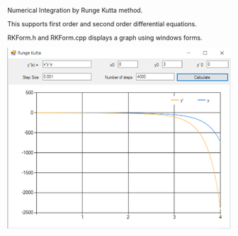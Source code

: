 Numerical Integration by Runge Kutta method.

This supports first order and second order differential equations.

RKForm.h and RKForm.cpp displays a graph using windows forms.

![Screenshot](secondorder.png)
